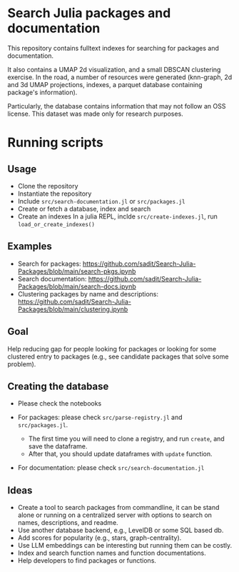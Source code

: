 # Search Julia packages and documentation

This repository contains fulltext indexes for searching for packages and documentation.

It also contains a UMAP 2d visualization, and a small DBSCAN clustering exercise. In the road, a number of resources were generated (knn-graph, 2d and 3d UMAP projections, indexes, a parquet database containing package's information).

Particularly, the database contains information that may not follow an OSS license. This dataset was made only for research purposes.

# Running scripts


## Usage

- Clone the repository
- Instantiate the repository
- Include `src/search-documentation.jl` or `src/packages.jl`
- Create or fetch a database, index and search
- Create an indexes In a julia REPL, inclde `src/create-indexes.jl`, run `load_or_create_indexes()`


## Examples
- Search for packages: <https://github.com/sadit/Search-Julia-Packages/blob/main/search-pkgs.ipynb>
- Search documentation: <https://github.com/sadit/Search-Julia-Packages/blob/main/search-docs.ipynb>
- Clustering packages by name and descriptions: <https://github.com/sadit/Search-Julia-Packages/blob/main/clustering.ipynb>

## Goal

Help reducing gap for people looking for packages or looking for some clustered entry to packages (e.g., see candidate packages that solve some problem).

## Creating the database
- Please check the notebooks
- For packages: please check `src/parse-registry.jl` and `src/packages.jl`.
  - The first time you will need to clone a registry, and run `create`, and save the dataframe.
  - After that, you should update dataframes with `update` function.

- For documentation: please check `src/search-documentation.jl`


## Ideas

- Create a tool to search packages from commandline, it can be stand alone or running on a centralized server with options to search on names, descriptions, and readme.
- Use another database backend, e.g., LevelDB or some SQL based db.
- Add scores for popularity (e.g., stars, graph-centrality).
- Use LLM embeddings can be interesting but running them can be costly.
- Index and search function names and function documentations.
- Help developers to find packages or functions.
  